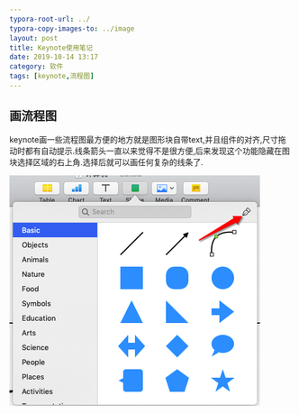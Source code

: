 ```yaml
---
typora-root-url: ../
typora-copy-images-to: ../image
layout: post
title: Keynote使用笔记
date: 2019-10-14 13:17
category: 软件 
tags: [keynote,流程图]
---
```




## 画流程图

keynote画一些流程图最方便的地方就是图形块自带text,并且组件的对齐,尺寸拖动时都有自动提示.线条箭头一直以来觉得不是很方便,后来发现这个功能隐藏在图块选择区域的右上角.选择后就可以画任何复杂的线条了.

![image-20191014132103766](/image/image-20191014132103766.png)

